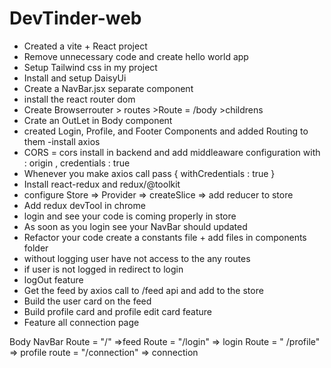 # DevTinder-web

- Created a vite + React project
- Remove unnecessary code  and  create hello  world app 
- Setup Tailwind css in my project
- Install and setup DaisyUi 
- Create a NavBar.jsx separate component 
- install the react router dom 
- Create Browserrouter > routes >Route = /body >childrens
- Crate an OutLet in Body component
- created Login, Profile, and Footer Components and added Routing to them 
-install axios 
- CORS =  cors install in backend and add middleaware  configuration with : origin , credentials : true
- Whenever you make  axios call pass { withCredentials : true } 
- Install react-redux and redux/@toolkit 
- configure Store => Provider => createSlice => add reducer to store 
- Add redux devTool in chrome 
- login and see your code is coming properly in store 
- As soon as you login see your NavBar should updated
- Refactor your code  create a constants file +  add files in components folder 
- without logging user have not access to the any routes
- if user is not logged in redirect to login
- logOut feature 
- Get the feed by axios call to /feed api  and add to the store 
- Build the user card on the feed 
- Build profile card  and profile edit card feature 
- Feature all connection  page 







Body 
     NavBar
     Route = "/" =>feed 
     Route = "/login" => login
     Route = " /profile" => profile
     route = "/connection" => connection